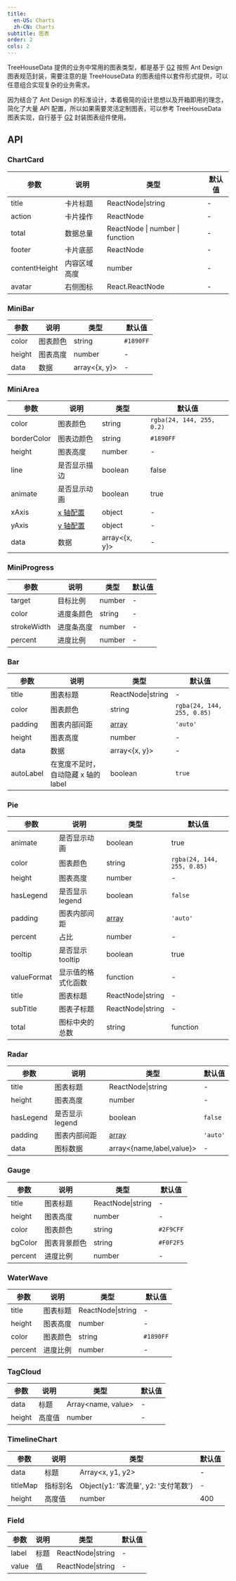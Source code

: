 ```yaml
---
title:
  en-US: Charts
  zh-CN: Charts
subtitle: 图表
order: 2
cols: 2
---
```


TreeHouseData 提供的业务中常用的图表类型，都是基于 [G2](https://antv.alipay.com/g2/doc/index.html) 按照 Ant Design 图表规范封装，需要注意的是 TreeHouseData 的图表组件以套件形式提供，可以任意组合实现复杂的业务需求。

因为结合了 Ant Design 的标准设计，本着极简的设计思想以及开箱即用的理念，简化了大量 API 配置，所以如果需要灵活定制图表，可以参考 TreeHouseData 图表实现，自行基于 [G2](https://antv.alipay.com/g2/doc/index.html) 封装图表组件使用。

## API

### ChartCard

| 参数      | 说明                                      | 类型         | 默认值 |
|----------|------------------------------------------|-------------|-------|
| title | 卡片标题 | ReactNode\|string | - |
| action | 卡片操作 | ReactNode | - |
| total | 数据总量 | ReactNode \| number \| function | - |
| footer | 卡片底部 | ReactNode | - |
| contentHeight | 内容区域高度 | number | - |
| avatar | 右侧图标 | React.ReactNode | - |
### MiniBar

| 参数      | 说明                                      | 类型         | 默认值 |
|----------|------------------------------------------|-------------|-------|
| color | 图表颜色 | string | `#1890FF` |
| height | 图表高度 | number | - |
| data | 数据 | array<{x, y}> | - |

### MiniArea

| 参数      | 说明                                      | 类型         | 默认值 |
|----------|------------------------------------------|-------------|-------|
| color | 图表颜色 | string | `rgba(24, 144, 255, 0.2)` |
| borderColor | 图表边颜色 | string | `#1890FF` |
| height | 图表高度 | number | - |
| line | 是否显示描边 | boolean | false |
| animate | 是否显示动画 | boolean | true |
| xAxis | [x 轴配置](http://antvis.github.io/g2/doc/tutorial/start/axis.html) | object | - |
| yAxis | [y 轴配置](http://antvis.github.io/g2/doc/tutorial/start/axis.html) | object | - |
| data | 数据 | array<{x, y}> | - |

### MiniProgress

| 参数      | 说明                                      | 类型         | 默认值 |
|----------|------------------------------------------|-------------|-------|
| target | 目标比例 | number | - |
| color | 进度条颜色 | string | - |
| strokeWidth | 进度条高度 | number | - |
| percent | 进度比例 | number | - |

### Bar

| 参数      | 说明                                      | 类型         | 默认值 |
|----------|------------------------------------------|-------------|-------|
| title | 图表标题 | ReactNode\|string | - |
| color | 图表颜色 | string | `rgba(24, 144, 255, 0.85)` |
| padding | 图表内部间距 | [array](https://github.com/alibaba/BizCharts/blob/master/doc/api/chart.md#7padding-object--number--array-) | `'auto'` |
| height | 图表高度 | number | - |
| data | 数据 | array<{x, y}> | - |
| autoLabel | 在宽度不足时，自动隐藏 x 轴的 label | boolean | `true` |

### Pie

| 参数      | 说明                                      | 类型         | 默认值 |
|----------|------------------------------------------|-------------|-------|
| animate | 是否显示动画 | boolean | true |
| color | 图表颜色 | string | `rgba(24, 144, 255, 0.85)` |
| height | 图表高度 | number | - |
| hasLegend | 是否显示 legend | boolean | `false` |
| padding | 图表内部间距 | [array](https://github.com/alibaba/BizCharts/blob/master/doc/api/chart.md#7padding-object--number--array-) | `'auto'` |
| percent | 占比 | number | - |
| tooltip | 是否显示 tooltip | boolean | true |
| valueFormat | 显示值的格式化函数 | function | - |
| title | 图表标题 | ReactNode\|string | - |
| subTitle | 图表子标题 | ReactNode\|string | - |
| total | 图标中央的总数 | string | function | - |

### Radar

| 参数      | 说明                                      | 类型         | 默认值 |
|----------|------------------------------------------|-------------|-------|
| title | 图表标题 | ReactNode\|string | - |
| height | 图表高度 | number | - |
| hasLegend | 是否显示 legend | boolean | `false` |
| padding | 图表内部间距 | [array](https://github.com/alibaba/BizCharts/blob/master/doc/api/chart.md#7padding-object--number--array-) | `'auto'` |
| data | 图标数据 | array<{name,label,value}> | - |

### Gauge

| 参数      | 说明                                      | 类型         | 默认值 |
|----------|------------------------------------------|-------------|-------|
| title | 图表标题 | ReactNode\|string | - |
| height | 图表高度 | number | - |
| color | 图表颜色 | string | `#2F9CFF` |
| bgColor | 图表背景颜色 | string | `#F0F2F5` |
| percent | 进度比例 | number | - |

### WaterWave

| 参数      | 说明                                      | 类型         | 默认值 |
|----------|------------------------------------------|-------------|-------|
| title | 图表标题 | ReactNode\|string | - |
| height | 图表高度 | number | - |
| color | 图表颜色 | string | `#1890FF` |
| percent | 进度比例 | number | - |

### TagCloud

| 参数      | 说明                                      | 类型         | 默认值 |
|----------|------------------------------------------|-------------|-------|
| data | 标题 | Array<name, value\> | - |
| height | 高度值 | number | - |

### TimelineChart

| 参数      | 说明                                      | 类型         | 默认值 |
|----------|------------------------------------------|-------------|-------|
| data | 标题 | Array<x, y1, y2\> | - |
| titleMap | 指标别名 | Object{y1: '客流量', y2: '支付笔数'} | - |
| height | 高度值 | number | 400 |

### Field

| 参数      | 说明                                      | 类型         | 默认值 |
|----------|------------------------------------------|-------------|-------|
| label | 标题 | ReactNode\|string | - |
| value | 值 | ReactNode\|string | - |
